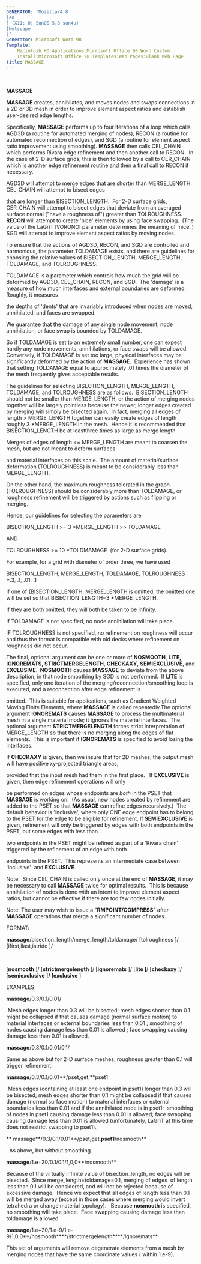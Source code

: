```yaml
---
GENERATOR: 'Mozilla/4.8 
[en
] (X11; U; SunOS 5.8 sun4u) 
[Netscape
]'
Generator: Microsoft Word 98
Template: 
    Macintosh HD:Applications:Microsoft Office 98:Word Custom
    Install:Microsoft Office 98:Templates:Web Pages:Blank Web Page
title: MASSAGE
---
```


 

 **MASSAGE**

 **MASSAGE** creates, annihilates, and moves nodes and swaps
 connections in a 2D or 3D mesh in order to improve element aspect
 ratios and establish user-desired edge lengths.

 Specifically, **MASSAGE** performs up to four iterations of a loop
 which calls AGD3D (a routine for automated merging of nodes), RECON (a
 routine for automated reconnection of edges), and SGD (a routine for
 element aspect ratio improvement using smoothing). **MASSAGE** then
 calls CEL\_CHAIN which performs Rivara edge refinement and then
 another call to RECON.  In the case of 2-D surface grids, this is then
 followed by a call to CER\_CHAIN which is another edge refinement
 routine and then a final call to RECON if necessary.

 AGD3D will attempt to merge edges that are shorter than
 MERGE\_LENGTH.  CEL\_CHAIN will attempt to bisect edges

 that are longer than BISECTION\_LENGTH.  For 2-D surface grids,
 CER\_CHAIN will attempt to bisect edges that deviate from an averaged
 surface normal ("have a roughness of") greater than TOLROUGHNESS.
 **RECON** will attempt to create 'nice' elements by using face
 swapping.  (The value of the LaGriT IVORONOI parameter determines the
 meaning of 'nice'.)  SGD will attempt to improve element aspect ratios
 by moving nodes.

 To ensure that the actions of AGD3D, RECON, and SGD are controlled and
 harmonious, the parameter TOLDAMAGE exists, and there are guidelines
 for choosing the relative values of BISECTION\_LENGTH, MERGE\_LENGTH,
 TOLDAMAGE, and TOLROUGHNESS.

 TOLDAMAGE is a parameter which controls how much the grid will be
 deformed by AGD3D, CEL\_CHAIN, RECON, and SGD.  The 'damage' is a
 measure of how much interfaces and external boundaries are deformed. 
 Roughly, it measures

 the depths of 'dents' that are invariably introduced when nodes are
 moved, annihilated, and faces are swapped.

 We guarantee that the damage of any single node movement, node
 annihilation, or face swap is bounded by TOLDAMAGE.

 So if TOLDAMAGE is set to an extremely small number, one can expect
 hardly any node movements, annihilations, or face swaps will be
 allowed.  Conversely, if TOLDAMAGE is set too large, physical
 interfaces may be significantly deformed by the action of
 **MASSAGE**.  Experience has shown that setting TOLDAMAGE equal to
 approximately .01 times the diameter of the mesh frequently gives
 acceptable results.

 The guidelines for selecting BISECTION\_LENGTH, MERGE\_LENGTH,
 TOLDAMAGE, and TOLROUGHNESS are as follows.  BISECTION\_LENGTH should
 not be smaller than MERGE\_LENGTH, or the action of merging nodes
 together will be largely pointless because the newer, longer edges
 created by merging will simply be bisected again.  In fact, merging
 all edges of length &gt; MERGE\_LENGTH together can easily create
 edges of length roughly 3
*MERGE\_LENGTH in the mesh.  Hence it is
 recommended that BISECTION\_LENGTH be at leastthree times as large as
 merge length.

 Merges of edges of length &lt;= MERGE\_LENGTH are meant to coarsen the
 mesh, but are not meant to deform surfaces

 and material interfaces on this scale.  The amount of material/surface
 deformation (TOLROUGHNESS) is meant to be considerably less than
 MERGE\_LENGTH.

 On the other hand, the maximum roughness tolerated in the graph
 (TOLROUGHNESS) should be considerably more than TOLDAMAGE, or
 roughness refinement will be triggered by actions such as flipping or
 merging.

 Hence, our guidelines for selecting the parameters are

 BISECTION\_LENGTH &gt;= 3
*MERGE\_LENGTH &gt;&gt; TOLDAMAGE

 AND

 TOLROUGHNESS &gt;= 10
*TOLDMAMAGE  (for 2-D surface grids).

 For example, for a grid with diameter of order three, we have used

 BISECTION\_LENGTH, MERGE\_LENGTH, TOLDAMAGE, TOLROUGHNESS =.3, .1,
 .01, .1

 If one of {BISECTION\_LENGTH, MERGE\_LENGTH is omitted, the omitted
 one will be set so that BISECTION\_LENGTH=3
*MERGE\_LENGTH.

 If they are both omitted, they will both be taken to be infinity.

 If TOLDAMAGE is not specified, no node annihilation will take place.

 IF TOLROUGHNESS is not specified, no refinement on roughness will
 occur and thus the format is compatible with old decks where
 refinement on roughness did not occur.

 The final, optional argument can be one or more of **NOSMOOTH**,
 **LITE, IGNOREMATS, STRICTMERGELENGTH**, **CHECKAXY**,
 **SEMIEXCLUSIVE**, and **EXCLUSIVE.  NOSMOOTH** causes **MASSAGE** to
 deviate from the above description, in that node smoothing by SGD is
 not performed.  If **LITE** is specified, only one iteration of the
 merging/reconnection/smoothing loop is executed, and a reconnection
 after edge refinement is

 omitted.  This is suitable for applications, such as Gradient Weighted
 Moving Finite Elements, where **MASSAGE** is called repeatedly.The
 optional argument **IGNOREMATS** causes **MASSAGE** to process the
 multimaterial mesh in a single material mode; it ignores the material
 interfaces.  The optional argument **STRICTMERGELENGTH** forces strict
 interpretation of MERGE\_LENGTH so that there is no merging along the
 edges of flat elements.  This is important if **IGNOREMATS** is
 specified to avoid losing the interfaces.

 If **CHECKAXY** is given, then we insure that for 2D meshes, the
 output mesh will have positive xy-projected triangle areas,

 provided that the input mesh had them in the first place.   If
 **EXCLUSIVE** is given, then edge refinement operations will only

 be performed on edges whose endpoints are *both* in the PSET that
 **MASSAGE** is working on.  (As usual, new nodes created by refinement
 are added to the PSET so that **MASSAGE** can refine edges
 recursively.)  The default behavior is 'inclusive', where only ONE
 edge endpoint has to belong to the PSET for the edge to be eligible
 for refinement. If **SEMIEXCLUSIVE** is given, refinement will only be
 triggered by edges with both endpoints in the PSET, but some edges
 with less than

 two endpoints in the PSET might be refined as part of a 'Rivara chain'
 triggered by the refinement of an edge with both

 endpoints in the PSET.  This represents an intermediate case between
 'inclusive'  and **EXCLUSIVE**.

 Note:  Since CEL\_CHAIN is called only once at the end of **MASSAGE**,
 it may be necessary to call **MASSAGE** twice for optimal results. 
 This is because annihilation of nodes is done with an intent to
 improve element aspect ratios, but cannot be effective if there are
 too few nodes initially.

 Note: The user may wish to issue a "**RMPOINT/COMPRESS**" after
 **MASSAGE** operations that merge a significant number of nodes.

 FORMAT:

 **massage**/bisection\_length/merge\_length/toldamage/
[tolroughness
]/
[ifirst,ilast,istride
]/

    
 
[**nosmooth**
]/
[**strictmergelength**
]/
[**ignoremats**
]/
[**lite
]**/
[**checkaxy**
]/
[**semiexclusive**
]**/
[exclusive**
]

 

 EXAMPLES:

 **massage**/0.3/0.1/0.01/

  Mesh edges longer than 0.3 will be bisected; mesh edges shorter than
 0.1 might be collapsed if that causes damage (normal surface motion)
 to material interfaces or external boundaries less than 0.01 ;
 smoothing of nodes causing damage less than 0.01 is allowed ; face
 swapping causing damage less than 0.01 is allowed.

 **massage**/0.3/0.1/0.01/0.1/

 Same as above but for 2-D surface meshes, roughness greater than 0.1
 will trigger refinement.

 **massage**/0.3/0.1/0.01**/pset,get,**pset1

  Mesh edges (containing at least one endpoint in pset1) longer than
 0.3 will be bisected; mesh edges shorter than 0.1 might be collapsed
 if that causes damage (normal surface motion) to material interfaces
 or external boundaries less than 0.01 and if the annihilated node is
 in pset1;  smoothing of nodes in pset1 causing damage less than 0.01
 is allowed; face swapping causing damage less than 0.01 is allowed
 (unfortunately, LaGriT at this time does not restrict swapping to
 pset1).

 ** massage**/0.3/0.1/0.01**/pset,get,**pset1**/nosmooth**

   As above, but without smoothing.

 **massage**/1.e+20/0.1/0.1/1,0,0**/nosmooth**

 Because of the virtually infinite value of bisection\_length, no edges
 will be bisected.  Since merge\_length=toldamage=0.1, merging of
 edges  of length less than 0.1 will be considered, and will not be
 rejected because of excessive damage.  Hence we expect that all edges
 of length less than 0.1 will be merged away (except in those cases
 where merging would invert tetrahedra or change material topology).  
 Because **nosmooth** is specified, no smoothing will take place.  Face
 swapping causing damage less than toldamage is allowed

 **massage**/1.e+20/1.e-9/1.e-9/1,0,0**/nosmooth****/strictmergelength****/ignoremats**

 This set of arguments will remove degenerate elements from a mesh by
 merging nodes that have the same coordinate values ( within 1.e-9).


